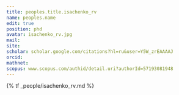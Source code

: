 ```yaml
---
title: peoples.title.isachenko_rv
name: peoples.name
edit: true
position: phd
avatar: isachenko_rv.jpg
mail:
site:
scholar: scholar.google.com/citations?hl=ru&user=Y5W_zrEAAAAJ
orcid:
mathnet:
scopus: www.scopus.com/authid/detail.uri?authorId=57193081948
---
```


{% tf _people/isachenko_rv.md %}
